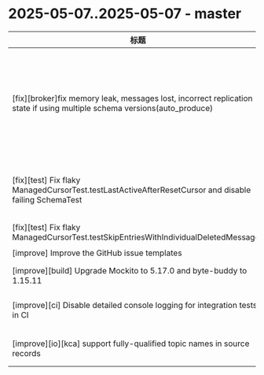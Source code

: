 # 2025-05-07..2025-05-07 - master
| 标题 | 链接 | 作者 | 标签 |
| - | :--: | :--: | - |
| [fix][broker]fix memory leak, messages lost, incorrect replication state if using multiple schema versions(auto_produce) | [#24178](https://github.com/apache/pulsar/pull/24178) | [@poorbarcode](https://github.com/poorbarcode) | `type/bug` `doc-not-needed` `ready-to-test` `cherry-picked/branch-3.0` `cherry-picked/branch-3.3` `cherry-picked/branch-4.0` `release/3.0.12` `release/3.3.7` `release/4.0.5`  | 
| [fix][test] Fix flaky ManagedCursorTest.testLastActiveAfterResetCursor and disable failing SchemaTest | [#24261](https://github.com/apache/pulsar/pull/24261) | [@lhotari](https://github.com/lhotari) | `type/flaky-tests` `doc-not-needed` `ready-to-test` `release/3.0.12` `release/3.3.7` `release/4.0.5`  | 
| [fix][test] Fix flaky ManagedCursorTest.testSkipEntriesWithIndividualDeletedMessages | [#24244](https://github.com/apache/pulsar/pull/24244) | [@nodece](https://github.com/nodece) | `doc-not-needed` `ready-to-test`  | 
| [improve] Improve the GitHub issue templates | [#24264](https://github.com/apache/pulsar/pull/24264) | [@lhotari](https://github.com/lhotari) | `doc-not-needed` `ready-to-test`  | 
| [improve][build] Upgrade Mockito to 5.17.0 and byte-buddy to 1.15.11 | [#24241](https://github.com/apache/pulsar/pull/24241) | [@lhotari](https://github.com/lhotari) | `area/build` `doc-not-needed` `ready-to-test`  | 
| [improve][ci] Disable detailed console logging for integration tests in CI | [#24266](https://github.com/apache/pulsar/pull/24266) | [@lhotari](https://github.com/lhotari) | `doc-not-needed` `ready-to-test` `release/3.0.12` `release/3.3.7` `release/4.0.5`  | 
| [improve][io][kca] support fully-qualified topic names in source records | [#24248](https://github.com/apache/pulsar/pull/24248) | [@efcasado](https://github.com/efcasado) | `doc-not-needed` `release/3.0.12` `release/3.3.7` `release/4.0.5`  | 
